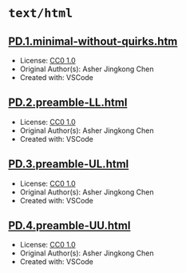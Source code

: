 # `text/html`

## [PD.1.minimal-without-quirks.htm](../files/PD.1.minimal-without-quirks.htm)

- License: [CC0 1.0](./LICENSE)
- Original Author(s): Asher Jingkong Chen
- Created with: VSCode

## [PD.2.preamble-LL.html](../files/PD.2.preamble-LL.html)

- License: [CC0 1.0](./LICENSE)
- Original Author(s): Asher Jingkong Chen
- Created with: VSCode

## [PD.3.preamble-UL.html](../files/PD.3.preamble-UL.html)

- License: [CC0 1.0](./LICENSE)
- Original Author(s): Asher Jingkong Chen
- Created with: VSCode

## [PD.4.preamble-UU.html](../files/PD.4.preamble-UU.html)

- License: [CC0 1.0](./LICENSE)
- Original Author(s): Asher Jingkong Chen
- Created with: VSCode
